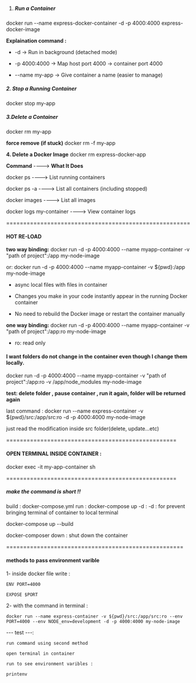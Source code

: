 1. ##### **Run a Container**

docker run --name express-docker-container -d -p 4000:4000 express-docker-image

**Explaination command :**

- -d → Run in background (detached mode)

- -p 4000:4000 → Map host port 4000 → container port 4000

- --name my-app → Give container a name (easier to manage)

##### **2. Stop a Running Container**

docker stop my-app

##### **3.Delete a Container**

docker rm my-app

**force remove (if stuck)**
docker rm -f my-app

**4. Delete a Docker Image**
docker rm express-docker-app

**Command** ----> **What It Does**

docker ps ----> List running containers

docker ps -a ----> List all containers (including stopped)

docker images ----> List all images

docker logs my-container ----> View container logs

======================================================

#### **HOT RE-LOAD**

**two way binding:**
docker run -d -p 4000:4000 --name myapp-container
-v "path of project":/app
my-node-image

or:
docker run -d -p 4000:4000 --name myapp-container
-v ${pwd}:/app
my-node-image

- async local files with files in container

- Changes you make in your code instantly appear in the running Docker container

- No need to rebuild the Docker image or restart the container manually

**one way binding:**
docker run -d -p 4000:4000 --name myapp-container
-v "path of project":/app:ro
my-node-image

- ro: read only

#### I want folders do not change in the container even though I change them locally.

docker run -d -p 4000:4000 --name myapp-container
-v "path of project":/app:ro -v /app/node_modules
my-node-image

**test: delete folder , pause container , run it again, folder will be returned again**

last command : docker run --name express-container -v ${pwd}/src:/app/src:ro -d -p 4000:4000 my-node-image

just read the modification inside src folder(delete, update...etc)

==================================================

#### **OPEN TERMINAL INSIDE CONTAINER** :

docker exec -it my-app-container sh

==================================================

##### make the command is short !!

build : docker-compose.yml
run : docker-compose up -d :
-d : for prevent bringing terminal of container to local terminal

docker-compose up --build

docker-composer down : shut down the container

====================================================

#### **methods to pass environment varible**

1- inside docker file write :

    ENV PORT=4000

    EXPOSE $PORT

2- with the command in terminal :

    docker run --name express-container -v ${pwd}/src:/app/src:ro --env PORT=4000 --env NODE_env=development -d -p 4000:4000 my-node-image

--- test ---:

    run command using second method

    open terminal in container

    run to see environment varibles :

    printenv

